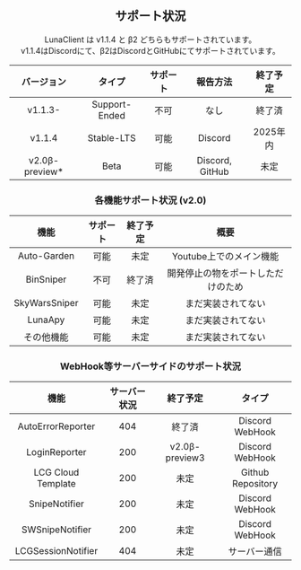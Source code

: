 <div align="center">
 <h2> サポート状況 </h2>
    LunaClient は v1.1.4 と β2 どちらもサポートされています。 <br/>
    v1.1.4はDiscordにて、β2はDiscordとGitHubにてサポートされています。 <br/>


|     バージョン      |      タイプ      | サポート |      報告方法       |  終了予定  |
|:--------------:|:-------------:|:----:|:---------------:|:------:|
|    v1.1.3-     | Support-Ended |  不可  |       なし        |  終了済   | 
|     v1.1.4     |  Stable-LTS   |  可能  |     Discord     | 2025年内 |
| v2.0β-preview* |     Beta      |  可能  | Discord, GitHub |   未定   |

### 各機能サポート状況 (v2.0)
|      機能       | サポート | 終了予定 |        概要         |
|:-------------:|:----:|:----:|:-----------------:|
|  Auto-Garden  |  可能  |  未定  |  Youtube上でのメイン機能  |
|   BinSniper   |  不可  | 終了済  | 開発停止の物をポートしただけのため |
| SkyWarsSniper |  可能  |  未定  |     まだ実装されてない     |
|    LunaApy    |  可能  |  未定  |     まだ実装されてない     |
|     その他機能     |  可能  |  未定  |     まだ実装されてない     |

### WebHook等サーバーサイドのサポート状況
|         機能         | サーバー状況 |      終了予定      |        タイプ        |
|:------------------:|:------:|:--------------:|:-----------------:|
| AutoErrorReporter  |  404   |      終了済       |  Discord WebHook  |
|   LoginReporter    |  200   | v2.0β-preview3 |  Discord WebHook  |
| LCG Cloud Template |  200   |       未定       | Github Repository |
|   SnipeNotifier    |  200   |       未定       |  Discord WebHook  |
|  SWSnipeNotifier   |  200   |       未定       |  Discord WebHook  |
| LCGSessionNotifier |  404   |       未定       |      サーバー通信       |

</div>